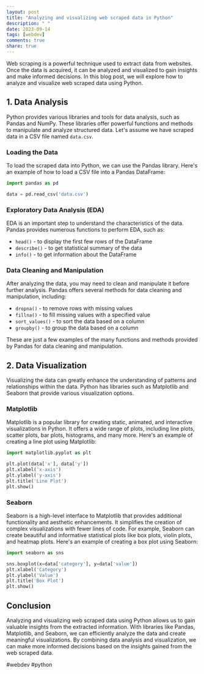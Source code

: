 ```yaml
---
layout: post
title: "Analyzing and visualizing web scraped data in Python"
description: " "
date: 2023-09-14
tags: [webdev]
comments: true
share: true
---
```


Web scraping is a powerful technique used to extract data from websites. Once the data is acquired, it can be analyzed and visualized to gain insights and make informed decisions. In this blog post, we will explore how to analyze and visualize web scraped data using Python.

## 1. Data Analysis

Python provides various libraries and tools for data analysis, such as Pandas and NumPy. These libraries offer powerful functions and methods to manipulate and analyze structured data. Let's assume we have scraped data in a CSV file named `data.csv`.

### Loading the Data

To load the scraped data into Python, we can use the Pandas library. Here's an example of how to load a CSV file into a Pandas DataFrame:

```python
import pandas as pd

data = pd.read_csv('data.csv')
```

### Exploratory Data Analysis (EDA)

EDA is an important step to understand the characteristics of the data. Pandas provides numerous functions to perform EDA, such as:

- `head()` - to display the first few rows of the DataFrame
- `describe()` - to get statistical summary of the data
- `info()` - to get information about the DataFrame

### Data Cleaning and Manipulation

After analyzing the data, you may need to clean and manipulate it before further analysis. Pandas offers several methods for data cleaning and manipulation, including:

- `dropna()` - to remove rows with missing values
- `fillna()` - to fill missing values with a specified value
- `sort_values()` - to sort the data based on a column
- `groupby()` - to group the data based on a column

These are just a few examples of the many functions and methods provided by Pandas for data cleaning and manipulation.

## 2. Data Visualization

Visualizing the data can greatly enhance the understanding of patterns and relationships within the data. Python has libraries such as Matplotlib and Seaborn that provide various visualization options.

### Matplotlib

Matplotlib is a popular library for creating static, animated, and interactive visualizations in Python. It offers a wide range of plots, including line plots, scatter plots, bar plots, histograms, and many more. Here's an example of creating a line plot using Matplotlib:

```python
import matplotlib.pyplot as plt

plt.plot(data['x'], data['y'])
plt.xlabel('x-axis')
plt.ylabel('y-axis')
plt.title('Line Plot')
plt.show()
```

### Seaborn

Seaborn is a high-level interface to Matplotlib that provides additional functionality and aesthetic enhancements. It simplifies the creation of complex visualizations with fewer lines of code. For example, Seaborn can create beautiful and informative statistical plots like box plots, violin plots, and heatmap plots. Here's an example of creating a box plot using Seaborn:

```python
import seaborn as sns

sns.boxplot(x=data['category'], y=data['value'])
plt.xlabel('Category')
plt.ylabel('Value')
plt.title('Box Plot')
plt.show()
```

## Conclusion

Analyzing and visualizing web scraped data using Python allows us to gain valuable insights from the extracted information. With libraries like Pandas, Matplotlib, and Seaborn, we can efficiently analyze the data and create meaningful visualizations. By combining data analysis and visualization, we can make more informed decisions based on the insights gained from the web scraped data.

#webdev #python